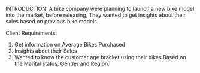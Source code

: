 INTRODUCTION: 
A bike company were planning to launch a new bike model into the market, before releasing, They wanted to get insights about their sales based on previous bike models.


Client Requirements:
1.	Get information on Average Bikes Purchased
2.	Insights about their Sales
3.	Wanted to know the customer age bracket using their bikes Based on the Marital status, Gender and Region.
